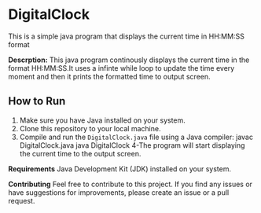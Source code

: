 # DigitalClock
This is a simple java program that displays the current time in HH:MM:SS format

**Descrption:**
This java program continously displays the current time in the format HH:MM:SS.It uses a infinte while loop to update the time every moment and then it prints the formatted time to output screen.

## How to Run

1. Make sure you have Java installed on your system.
2. Clone this repository to your local machine.
3. Compile and run the `DigitalClock.java` file using a Java compiler:
   javac DigitalClock.java
   java DigitalClock
4-The program will start displaying the current time to the output screen.

**Requirements**
Java Development Kit (JDK) installed on your system.

**Contributing**
Feel free to contribute to this project. If you find any issues or have suggestions for improvements, please create an issue or a pull request.


